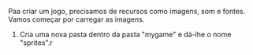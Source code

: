 
Paa criar um jogo, precisamos de recursos como imagens, som e fontes.
Vamos começar por carregar as imagens.

1. Cria uma nova pasta dentro da pasta "mygame" e dá-lhe o nome "sprites".r
